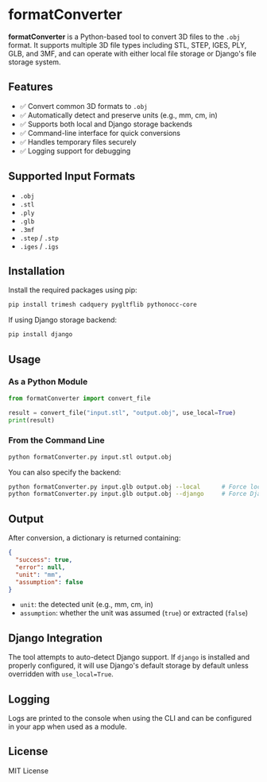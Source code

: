 # formatConverter

**formatConverter** is a Python-based tool to convert 3D files to the `.obj` format. It supports multiple 3D file types including STL, STEP, IGES, PLY, GLB, and 3MF, and can operate with either local file storage or Django's file storage system.

## Features

- ✅ Convert common 3D formats to `.obj`
- ✅ Automatically detect and preserve units (e.g., mm, cm, in)
- ✅ Supports both local and Django storage backends
- ✅ Command-line interface for quick conversions
- ✅ Handles temporary files securely
- ✅ Logging support for debugging

## Supported Input Formats

- `.obj`
- `.stl`
- `.ply`
- `.glb`
- `.3mf`
- `.step` / `.stp`
- `.iges` / `.igs`

## Installation

Install the required packages using pip:

```bash
pip install trimesh cadquery pygltflib pythonocc-core
```

If using Django storage backend:

```bash
pip install django
```

## Usage

### As a Python Module

```python
from formatConverter import convert_file

result = convert_file("input.stl", "output.obj", use_local=True)
print(result)
```

### From the Command Line

```bash
python formatConverter.py input.stl output.obj
```

You can also specify the backend:

```bash
python formatConverter.py input.glb output.obj --local      # Force local file system
python formatConverter.py input.glb output.obj --django     # Force Django storage
```

## Output

After conversion, a dictionary is returned containing:

```json
{
  "success": true,
  "error": null,
  "unit": "mm",
  "assumption": false
}
```

- `unit`: the detected unit (e.g., mm, cm, in)
- `assumption`: whether the unit was assumed (`true`) or extracted (`false`)

## Django Integration

The tool attempts to auto-detect Django support. If `django` is installed and properly configured, it will use Django's default storage by default unless overridden with `use_local=True`.

## Logging

Logs are printed to the console when using the CLI and can be configured in your app when used as a module.

## License

MIT License

